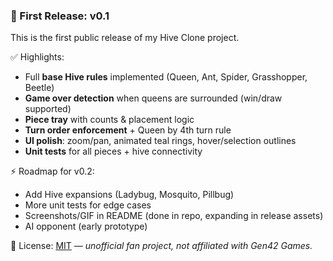 ### 🚀 First Release: v0.1

This is the first public release of my Hive Clone project.  

✅ Highlights:
- Full **base Hive rules** implemented (Queen, Ant, Spider, Grasshopper, Beetle)  
- **Game over detection** when queens are surrounded (win/draw supported)  
- **Piece tray** with counts & placement logic  
- **Turn order enforcement** + Queen by 4th turn rule  
- **UI polish**: zoom/pan, animated teal rings, hover/selection outlines  
- **Unit tests** for all pieces + hive connectivity

⚡ Roadmap for v0.2:
- Add Hive expansions (Ladybug, Mosquito, Pillbug)  
- More unit tests for edge cases  
- Screenshots/GIF in README (done in repo, expanding in release assets)  
- AI opponent (early prototype)  

📜 License: [MIT](../MIT%20License.txt) — *unofficial fan project, not affiliated with Gen42 Games.*
